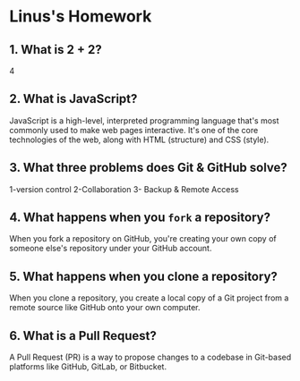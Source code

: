 # Linus's Homework

## 1. What is 2 + 2?

4

## 2. What is JavaScript?

JavaScript is a high-level, interpreted programming language that's most commonly used to make web pages interactive. It's one of the core technologies of the web, along with HTML (structure) and CSS (style).

## 3. What three problems does Git & GitHub solve?

1-version control
2-Collaboration
3- Backup & Remote Access

## 4. What happens when you `fork` a repository?

When you fork a repository on GitHub, you're creating your own copy of someone else's repository under your GitHub account.

## 5. What happens when you clone a repository?

When you clone a repository, you create a local copy of a Git project from a remote source like GitHub onto your own computer.

## 6. What is a Pull Request?

A Pull Request (PR) is a way to propose changes to a codebase in Git-based platforms like GitHub, GitLab, or Bitbucket.
